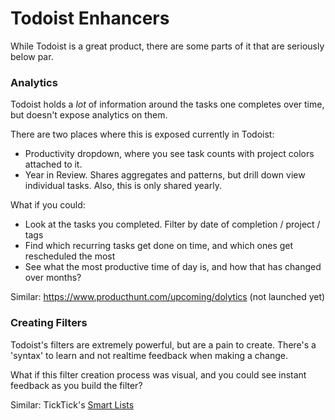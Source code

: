 # Todoist Enhancers

While Todoist is a great product, there are some parts of it that are seriously below par.

### Analytics

Todoist holds a _lot_ of information around the tasks one completes over time,
but doesn't expose analytics on them.

There are two places where this is exposed currently in Todoist:

- Productivity dropdown, where you see task counts with project colors attached to it.
- Year in Review. Shares aggregates and patterns, but drill down view individual tasks. Also,
  this is only shared yearly.

What if you could:

- Look at the tasks you completed. Filter by date of completion / project / tags
- Find which recurring tasks get done on time, and which ones get rescheduled the most
- See what the most productive time of day is, and how that has changed over months?

Similar: https://www.producthunt.com/upcoming/dolytics (not launched yet)

### Creating Filters

Todoist's filters are extremely powerful, but are a pain to create. There's a
'syntax' to learn and not realtime feedback when making a change.

What if this filter creation process was visual, and you could see instant
feedback as you build the filter?

Similar: TickTick's [Smart
Lists](https://support.ticktick.com/hc/en-us/articles/360016489111-Create-a-smart-list-Premium-)
